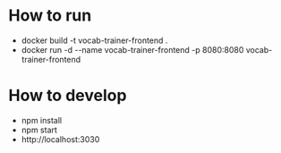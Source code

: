 # How to run

- docker build -t vocab-trainer-frontend .
- docker run -d --name vocab-trainer-frontend -p 8080:8080 vocab-trainer-frontend

# How to develop
- npm install
- npm start
- http://localhost:3030

